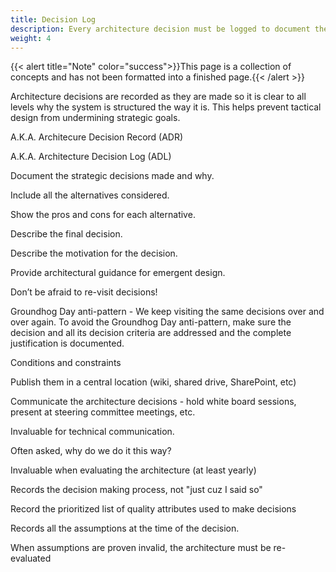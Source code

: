 ```yaml
---
title: Decision Log
description: Every architecture decision must be logged to document the decision and the reasoning for the decision
weight: 4
---
```

{{< alert title="Note" color="success">}}This page is a collection of concepts and has not been formatted into a finished page.{{< /alert >}}

Architecture decisions are recorded as they are made so it is clear to all levels why the system is structured the way it is. This helps prevent tactical design from undermining strategic goals.

A.K.A. Architecure Decision Record (ADR)

A.K.A. Architecture Decision Log (ADL)

Document the strategic decisions made and why.

Include all the alternatives considered.

Show the pros and cons for each alternative.

Describe the final decision.

Describe the motivation for the decision.

Provide architectural guidance for emergent design.

Don’t be afraid to re-visit decisions!

Groundhog Day anti-pattern - We keep visiting the same decisions over and over again. To avoid the Groundhog Day anti-pattern, make sure the decision and all its decision criteria are addressed and the complete justification is documented.

Conditions and constraints

Publish them in a central location (wiki, shared drive, SharePoint, etc)

Communicate the architecture decisions - hold white board sessions, present at steering committee meetings, etc.

Invaluable for technical communication.

Often asked, why do we do it this way?

Invaluable when evaluating the architecture (at least yearly)

Records the decision making process, not "just cuz I said so"

Record the prioritized list of quality attributes used to make decisions

Records all the assumptions at the time of the decision.

When assumptions are proven invalid, the architecture must be re-evaluated